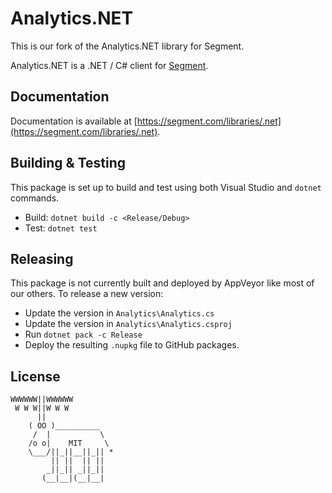 ﻿Analytics.NET
=============

This is our fork of the Analytics.NET library for Segment.

Analytics.NET is a .NET / C# client for [Segment](https://segment.com).

## Documentation

Documentation is available at [https://segment.com/libraries/.net](https://segment.com/libraries/.net).

## Building & Testing

This package is set up to build and test using both Visual Studio and `dotnet` commands.

- Build: `dotnet build -c <Release/Debug>`
- Test: `dotnet test`

## Releasing

This package is not currently built and deployed by AppVeyor like most of our others. To release a new version:

- Update the version in `Analytics\Analytics.cs`
- Update the version in `Analytics\Analytics.csproj`
- Run `dotnet pack -c Release`
- Deploy the resulting `.nupkg` file to GitHub packages.

## License

```
WWWWWW||WWWWWW
 W W W||W W W
      ||
    ( OO )__________
     /  |           \
    /o o|    MIT     \
    \___/||_||__||_|| *
         || ||  || ||
        _||_|| _||_||
       (__|__|(__|__|
```

